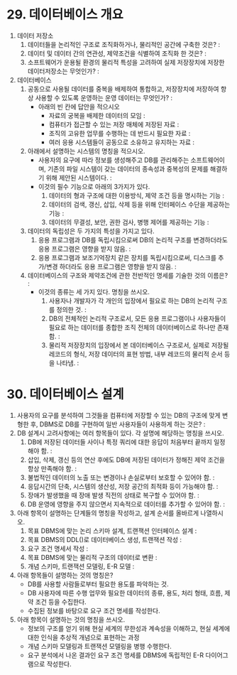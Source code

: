# 29. 데이터베이스 개요

1. 데이터 저장소
   1. 데이터들을 논리적인 구조로 조직화하거나, 물리적인 공간에 구축한 것은?
      :
   2. 데이터 및 데이터 간의 연관성, 제약조건을 식별하여 조직화 한 것은?
      :
   3. 소프트웨어가 운용될 환경의 물리적 특성을 고려하여 실제 저장장치에 저장한 데이터저장소는 무엇인가?
      :
2. 데이터베이스
   1. 공동으로 사용될 데이터를 중복을 배제하여 통합하고, 저장장치에 저장하여 항상 사용할 수 있도록 운영하는 운영 데이터는 무엇인가?
      :
      - 아래의 빈 칸에 답안을 적으시오
        - 자료의 궁복을 배제한 데이터의 모임
          :
        - 컴퓨터가 접근할 수 있는 저장 매체에 저장된 자료
          :
        - 조직의 고유한 업무를 수행하는 데 반드시 필요한 자료
          :
        - 여러 응용 시스템들이 공동으로 소유하고 유지하는 자료
          :
   2. 아래에서 설명하는 시스템의 명칭을 적으시오.
      - 사용자의 요구에 따라 정보를 생성해주고 DB를 관리해주는 소프트웨어이며, 기존의 파일 시스템이 갖는 데이터의 종속성과 중복성의 문제를 해결하기 위해 제안된 시스템이다.
        :
      - 이것의 필수 기능으로 아래의 3가지가 있다.
        1. 데이터의 형과 구조에 대한 이용방식, 제약 조건 등을 명시하는 기능
           :
        2. 데이터의 검색, 갱신, 삽입, 삭제 등을 위해 인터페이스 수단을 제공하는 기능
           :
        3. 데이터의 무결성, 보안, 권한 검사, 병행 제어를 제공하는 기능
           :
   3. 데이터의 독립성은 두 가지의 특성을 가지고 있다.
      1. 응용 프로그램과 DB를 독립시킴으로써 DB의 논리적 구조를 변경하더라도 응용 프로그램은 영향을 받지 않음.
         :
      2. 응용 프로그램과 보조기억장치 같은 장치를 독립시킴으로써, 디스크를 추가/변경 하더라도 응용 프로그램은 영향을 받지 않음.
         :
   4. 데이터베이스의 구조와 제약조건에 관한 전반적인 명세를 기술한 것의 이름은?
      :
      - 이것의 종류는 세 가지 있다. 명칭을 쓰시오.
        1. 사용자나 개발자가 각 개인의 입장에서 필요로 하는 DB의 논리적 구조를 정의한 것.
           :
        2. DB의 전체적인 논리적 구조로서, 모든 응용 프로그램이나 사용자들이 필요로 하는 데이터를 종합한 조직 전체의 데이터베이스로 하나만 존재함.
           :
        3. 물리적 저장장치의 입장에서 본 데이터베이스 구조로서, 실제로 저장될 레코드의 형식, 저장 데이터의 표현 방법, 내부 레코드의 물리적 순서 등을 나타냄.
           :

# 30. 데이터베이스 설계

1. 사용자의 요구를 분석하여 그것들을 컴퓨터에 저장할 수 있는 DB의 구조에 맞게 변형한 후, DBMS로 DB를 구현하여 일반 사용자들이 사용하게 하는 것은?
   :
2. DB 설계시 고려사항에는 여러 항목들이 있다. 각 설명에 해당하는 명칭을 쓰시오.
   1. DB에 저장된 데이터들 사이나 특정 쿼리에 대한 응답이 처음부터 끝까지 일정해야 함.
      :
   2. 삽입, 삭제, 갱신 등의 연산 후에도 DB에 저장된 데이터가 정해진 제약 조건을 항상 만족해야 함.
      :
   3. 불법적인 데이터의 노출 또는 변경이나 손실로부터 보호할 수 있어야 함.
      :
   4. 응답시간의 단축, 시스템의 생산성, 저장 공간의 최적화 등이 가능해야 함.
      :
   5. 장애가 발생했을 때 장애 발생 직전의 상태로 복구할 수 있어야 함.
      :
   6. DB 운영에 영향을 주지 않으면서 지속적으로 데이터를 추가할 수 있어야 함.
      :
3. 아래 항목이 설명하는 단계들의 명칭을 작성하고, 설계 순서를 올바르게 나열하시오.
   1. 목표 DBMS에 맞는 논리 스키마 설계, 트랜잭션 인터페이스 설계
      :
   2. 목표 DBMS의 DDL()로 데이터베이스 생성, 트랜잭션 작성
      :
   3. 요구 조건 명세서 작성
      :
   4. 목표 DBMS에 맞는 물리적 구조의 데이터로 변환
      :
   5. 개념 스키마, 트랜잭션 모델링, E-R 모델
      :
4. 아래 항목들이 설명하는 것의 명칭은?
   - DB를 사용할 사람들로부터 필요한 용도를 파악하는 것.
   - DB 사용자에 따른 수행 업무와 필요한 데이터의 종류, 용도, 처리 형태, 흐름, 제약 조건 등을 수집한다.
   - 수집된 정보를 바탕으로 요구 조건 명세를 작성한다.
5. 아래 항목이 설명하는 것의 명칭을 쓰시오.
   - 정보의 구조를 얻기 위해 현실 세계의 무한성과 계속성을 이해하고, 현실 세계에 대한 인식을 추상적 개념으로 표현하는 과정
   - 개념 스키마 모델링과 트랜잭션 모델링을 병행 수행한다.
   - 요구 분석에서 나온 결과인 요구 조건 명세를 DBMS에 독립적인 E-R 다이어그램으로 작성한다.